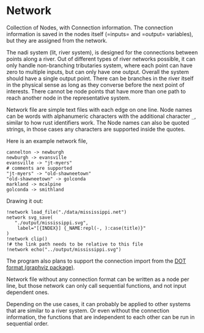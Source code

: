 # Network

Collection of Nodes, with Connection information. The connection
information is saved in the nodes itself (=inputs= and =output=
variables), but they are assigned from the network.

The nadi system (lit, river system), is designed for the connections
between points along a river. Out of different types of river networks
possible, it can only handle non-branching tributaries system, where
each point can have zero to multiple inputs, but can only have one
output. Overall the system should have a single output point. There
can be branches in the river itself in the physical sense as long as
they converse before the next point of interests. There cannot be node
points that have more than one path to reach another node in the
representative system.

Network file are simple text files with each edge on one line. Node
names can be words with alphanumeric characters with the additional
character `_`, similar to how rust identifiers work. The Node names
can also be quoted strings, in those cases any characters are
supported inside the quotes.

Here is an example network file,

```network
cannelton -> newburgh
newburgh -> evansville
evansville -> "jt-myers"
# comments are supported
"jt-myers" -> "old-shawneetown"
"old-shawneetown" -> golconda
markland -> mcalpine
golconda -> smithland
```

Drawing it out:
```task run image ../output/mississippi.sv
!network load_file("./data/mississippi.net")
network svg_save(
   "./output/mississippi.svg",
	label="[{INDEX}] {_NAME:repl(-, ):case(title)}"
)
!network clip()
!# the link path needs to be relative to this file
!network echo("../output/mississippi.svg")
```


The program also plans to support the connection import from the [DOT
format (graphviz package)](https://graphviz.org/doc/info/lang.html).

Network file without any connection format can
be written as a node per line, but those network can only call
sequential functions, and not input dependent ones.

Depending on the use cases, it can probably be applied to other
systems that are similar to a river system. Or even without the
connection information, the functions that are independent to each
other can be run in sequential order.

